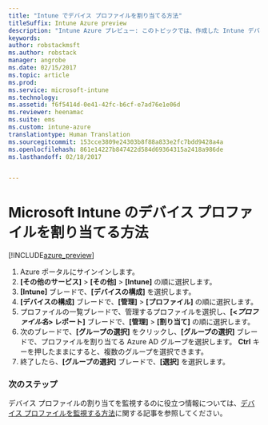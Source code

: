 ```yaml
---
title: "Intune でデバイス プロファイルを割り当てる方法"
titleSuffix: Intune Azure preview
description: "Intune Azure プレビュー: このトピックでは、作成した Intune デバイス プロファイルをデバイスに割り当てる方法について説明します。"
keywords: 
author: robstackmsft
ms.author: robstack
manager: angrobe
ms.date: 02/15/2017
ms.topic: article
ms.prod: 
ms.service: microsoft-intune
ms.technology: 
ms.assetid: f6f5414d-0e41-42fc-b6cf-e7ad76e1e06d
ms.reviewer: heenamac
ms.suite: ems
ms.custom: intune-azure
translationtype: Human Translation
ms.sourcegitcommit: 153cce3809e24303b8f88a833e2fc7bdd9428a4a
ms.openlocfilehash: 861e14227b847422d584d69364315a2418a986de
ms.lasthandoff: 02/18/2017


---
```


# <a name="how-to-assign-microsoft-intune-device-profiles"></a>Microsoft Intune のデバイス プロファイルを割り当てる方法

[!INCLUDE[azure_preview](../includes/azure_preview.md)]


1. Azure ポータルにサインインします。
2. **[その他のサービス]** > **[その他]** > **[Intune]** の順に選択します。
3. **[Intune]** ブレードで、**[デバイスの構成]** を選択します。
1. **[デバイスの構成]** ブレードで、**[管理]** > **[プロファイル]** の順に選択します。
2. プロファイルの一覧ブレードで、管理するプロファイルを選択し、**[<*プロファイル名*> レポート]** ブレードで、**[管理]** > **[割り当て]** の順に選択します。
3. 次のブレードで、**[グループの選択]** をクリックし、**[グループの選択]** ブレードで、プロファイルを割り当てる Azure AD グループを選択します。 **Ctrl** キーを押したままにすると、複数のグループを選択できます。
4. 終了したら、**[グループの選択]** ブレードで、**[選択]** を選択します。

### <a name="next-steps"></a>次のステップ
デバイス プロファイルの割り当てを監視するのに役立つ情報については、[デバイス プロファイルを監視する方法](how-to-monitor-device-profiles.md)に関する記事を参照してください。

